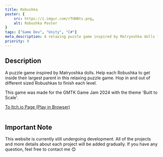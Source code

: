 ```yaml
---
title: Robushka
poster: {
    src: https://i.imgur.com/rTUNBts.png,
    alt: Robushka Poster
}
tags: ["Game Dev", "Unity", "C#"]
meta_description: A relaxing puzzle game inspired by Matryoshka dolls for GMTK Game Jam 2024.
priority: 9
---
```


## Description
A puzzle game inspired by Matryoshka dolls. Help each Robushka to get inside their largest parent in this relaxing puzzle game. Hop in and out of different sized Robushkas to finish each level. 

This game was made for the GMTK Game Jam 2024 with the theme 'Built to Scale'.

<a href="https://noart278.itch.io/robushka" target="_blank" rel="noopener noreferrer">To Itch.io Page (Play in Browser)</a><br><br>

## Important Note
This website is currently still undergoing development. All of the projects and more details about each project will be added gradually. If you have any question, feel free to contact me 😊